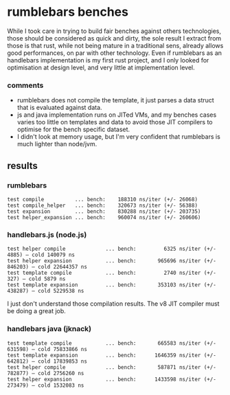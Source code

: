 # rumblebars benches

While I took care in trying to build fair benches against others technologies, those should be considered as quick and dirty, the sole result I extract from those is that rust, while not being mature in a traditional sens, already allows good performances, on par with other technology. Even if rumblebars as an handlebars implementation is my first rust project, and I only looked for optimisation at design level, and very little at implementation level.

### comments
 - rumblebars does not compile the template, it just parses a data struct that is evaluated against data.
 - js and java implementation runs on JITed VMs, and my benches cases varies too little on templates and data to avoid those JIT compilers to optimise for the bench specific dataset.
 - I didn't look at memory usage, but I'm very confident that rumblebars is much lighter than node/jvm.

## results

### rumblebars


```
test compile          ... bench:    188310 ns/iter (+/- 26068)
test compile_helper   ... bench:    320673 ns/iter (+/- 56388)
test expansion        ... bench:    830288 ns/iter (+/- 203735)
test helper_expansion ... bench:    960074 ns/iter (+/- 260606)
```

### handlebars.js (node.js)

```
test helper compile             ... bench:         6325 ns/iter (+/- 4885) — cold 140079 ns
test helper expansion           ... bench:       965696 ns/iter (+/- 846203) — cold 22644357 ns
test template compile           ... bench:         2740 ns/iter (+/- 327) — cold 5879 ns
test template expansion         ... bench:       353103 ns/iter (+/- 438287) — cold 5229538 ns
```

I just don't understand those compilation results. The v8 JIT compiler must be doing a great job.

### handlebars java (jknack)

```
test template compile           ... bench:       665583 ns/iter (+/- 631598) — cold 75833866 ns
test template expansion         ... bench:      1646359 ns/iter (+/- 642812) — cold 17839853 ns
test helper compile             ... bench:       587871 ns/iter (+/- 782877) — cold 2756260 ns
test helper expansion           ... bench:      1433598 ns/iter (+/- 273479) — cold 1532083 ns
```